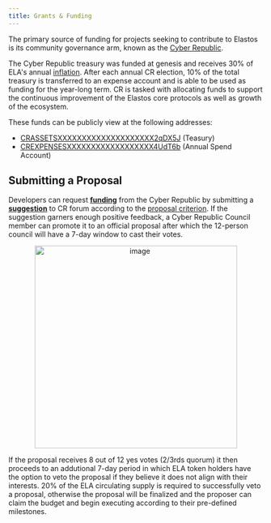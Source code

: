 ```yaml
---
title: Grants & Funding
---
```


The primary source of funding for projects seeking to contribute to Elastos is its community governance arm, known as the [Cyber Republic](../governance).

The Cyber Republic treasury was funded at genesis and receives 30% of ELA's annual [inflation](../economics). After each annual CR election, 10% of the total treasury is transferred to an expense account and is able to be used as funding for the year-long term. CR is tasked with allocating funds to support the continuous improvement of the Elastos core protocols as well as growth of the ecosystem.

These funds can be publicly view at the following addresses:

- [CRASSETSXXXXXXXXXXXXXXXXXXXX2qDX5J](https://blockchain.elastos.org/address/CRASSETSXXXXXXXXXXXXXXXXXXXX2qDX5J) (Teasury)
- [CREXPENSESXXXXXXXXXXXXXXXXXX4UdT6b](https://blockchain.elastos.org/address/CREXPENSESXXXXXXXXXXXXXXXXXX4UdT6b) (Annual Spend Account)

## Submitting a Proposal

Developers can request **[funding](https://www.cyberrepublic.org/funding)** from the Cyber Republic by submitting a **[suggestion](https://www.cyberrepublic.org/suggestion)** to CR forum according to the [proposal criterion](../governance/#proposals). If the suggestion garners enough positive feedback, a Cyber Republic Council member can promote it to an official proposal after which the 12-person council will have a 7-day window to cast their votes.

<div align="center">
<img src="/docs/assets/start/proposal-process.png" alt="image" width="400" />
<br/>
</div>

If the proposal receives 8 out of 12 yes votes (2/3rds quorum) it then proceeds to an addutional 7-day period in which ELA token holders have the option to veto the proposal if they believe it does not align with their interests. 20% of the ELA circulating supply is required to successfully veto a proposal, otherwise the proposal will be finalized and the proposer can claim the budget and begin executing according to their pre-defined milestones.
